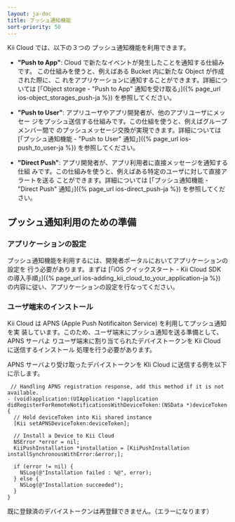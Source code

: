 ```yaml
---
layout: ja-doc
title: プッシュ通知機能
sort-priority: 50
---
```

Kii Cloud では、以下の３つの プッシュ通知機能を利用できます。

* **"Push to App"**: Cloud で新たなイベントが発生したことを通知する仕組みです。
  この仕組みを使うと、例えばある Bucket 内に新たな Object が作成された際に、こ
  れをアプリケーションに通知することができます。詳細については
  [「Object storage - "Push  to App" 通知を受け取る」]({% page_url ios-object_storages_push-ja %})
  を参照してください。

* **"Push to User"**: アプリユーザやアプリ開発者が、他のアプリユーザにメッセー
  ジをプッシュ送信する仕組みです。この仕組を使うと、例えばグループメンバー間で
  のプッシュメッセージ交換が実現できます。詳細については
  [「プッシュ通知機能 - "Push to User" 通知」]({% page_url ios-push_to_user-ja %})
  を参照してください。

* **"Direct Push"**: アプリ開発者が、アプリ利用者に直接メッセージを通知する仕組
  みです。この仕組みを使うと、例えばある特定のユーザに対して直接アラートを送る
  ことができます。詳細については
  [「プッシュ通知機能 - "Direct Push" 通知」]({% page_url ios-direct_push-ja %})
  を参照してください。

## プッシュ通知利用のための準備

### アプリケーションの設定

プッシュ通知機能を利用するには、開発者ポータルにおいてアプリケーションの設定を
行う必要があります。まずは
[「iOS クイックスタート - Kii Cloud SDK の導入手順」]({% page_url ios-adding_kii_cloud_to_your_application-ja %})
の内容に従い、アプリケーションの設定を行なってください。

### ユーザ端末のインストール

Kii Cloud は APNS (Apple Push Notificaiton Service) を利用してプッシュ通知を実
装しています。このため、ユーザ端末にプッシュ通知を送る準備として、APNS サーバよ
りユーザ端末に割り当てられたデバイストークンを Kii Cloud に送信するインストール
処理を行う必要があります。

APNS サーバより受け取ったデバイストークンを KIi Cloud に送信する例を以下に示します。

```objc
 // Handling APNS registration response, add this method if it is not available.
- (void)application:(UIApplication *)application didRegisterForRemoteNotificationsWithDeviceToken:(NSData *)deviceToken {
  // Hold deviceToken into Kii shared instance
  [Kii setAPNSDeviceToken:deviceToken];

  // Install a Device to Kii Cloud
  NSError *error = nil;
  KiiPushInstallation *installation = [KiiPushInstallation installSynchronousWithError:&error;];

  if (error != nil) {
    NSLog(@"Installation failed : %@", error);
  } else {
    NSLog(@"Installation succeeded");
  }
}
```

既に登録済のデバイストークンは再登録できません。（エラーになります）


